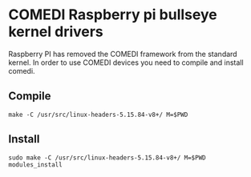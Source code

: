 # COMEDI Raspberry pi bullseye kernel drivers

Raspberry PI has removed the COMEDI framework from the standard kernel.
In order to use COMEDI devices you need to compile and install comedi.

## Compile

```
make -C /usr/src/linux-headers-5.15.84-v8+/ M=$PWD
```

## Install

```
sudo make -C /usr/src/linux-headers-5.15.84-v8+/ M=$PWD modules_install
```

